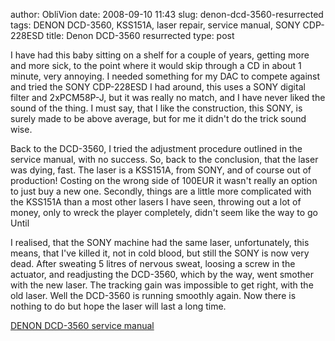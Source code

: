 author: ObliVion
date: 2008-09-10 11:43
slug: denon-dcd-3560-resurrected
tags: DENON DCD-3560, KSS151A, laser repair, service manual, SONY CDP-228ESD
title: Denon DCD-3560 resurrected
type: post


I have had this baby sitting on a shelf for a couple of years, getting
more and more sick, to the point where it would skip through a CD in
about 1 minute, very annoying. I needed something for my DAC to compete
against and tried the SONY CDP-228ESD I had around, this uses a SONY
digital filter and 2xPCM58P-J, but it was really no match, and I have
never liked the sound of the thing. I must say, that I like the
construction, this SONY, is surely made to be above average, but for me
it didn't do the trick sound wise.

Back to the DCD-3560, I tried the adjustment procedure outlined in the
service manual, with no success. So, back to the conclusion, that the
laser was dying, fast. The laser is a KSS151A, from SONY, and of course
out of production! Costing on the wrong side of 100EUR it wasn't really
an option to just buy a new one. Secondly, things are a little more
complicated with the KSS151A than a most other lasers I have seen,
throwing out a lot of money, only to wreck the player completely, didn't
seem like the way to go Until

I realised, that the SONY machine had the same laser, unfortunately,
this means, that I've killed it, not in cold blood, but still the SONY
is now very dead. After sweating 5 litres of nervous sweat, loosing a
screw in the actuator, and readjusting the DCD-3560, which by the way,
went smother with the new laser. The tracking gain was impossible to get
right, with the old laser. Well the DCD-3560 is running smoothly again.
Now there is nothing to do but hope the laser will last a long time.

[DENON DCD-3560 service manual]($LOCALURL/dcd3560.pdf)
